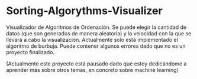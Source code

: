 # Sorting-Algorythms-Visualizer

Visualizador de Algoritmos de Ordenación. Se puede elegir la cantidad de datos (que son generados de manera aleatoria) y la velocidad con la que se llevará a cabo la visualización. Actualmente solo está implementado el algoritmo de burbuja. Puede contener algunos errores dado que no es un proyecto finalizado.

(Actualmente este proyecto está pausado dado que estoy dedicándome a aprender más sobre otros temas, en concreto sobre machine learning)
